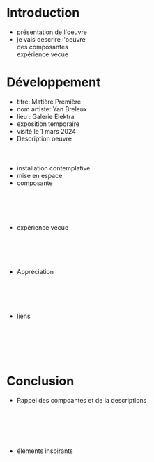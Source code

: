 # Introduction

- présentation de l'oeuvre
- je vais descrire l'oeuvre<br>
  des composantes<br>
  expérience vécue


# Développement
- titre: Matière Première
- nom artiste: Yan Breleux
- lieu : Galerie Elektra
- exposition temporaire
- visité le 1 mars 2024
- Description oeuvre<br><br><br><br>
- installation contemplative
- mise en espace
- composante <br><br><br><br><br><br>
- expérience vécue<br><br><br><br><br><br>
- Appréciation <br><br><br><br><br><br>
- liens <br><br><br><br><br><br>

# Conclusion
- Rappel des compoantes et de la descriptions<br><br><br><br><br><br>

- éléments inspirants<br><br><br><br><br><br>
